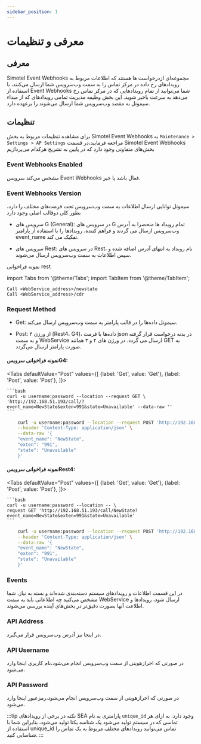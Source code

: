 ```yaml
---
sidebar_position: 1
---
```


# معرفی و تنظیمات  


## معرفی
Simotel Event Webhooks مجموعه‌ای ازدرخواست ها هستند که اطلاعات مربوط به رویداد‌های رخ داده در مرکز تماس را به سمت وب‌سرویس شما ارسال می‌کنند، با استفاده از Event Webhooks شما می‌توانید از تمام رویدادهایی که در مرکز تماس رخ می‌دهد به سرعت باخبر شوید. این بخش وظیفه مدیریت تمامی رویداد‌های که از مبداء سیموتل به مقصد وب‌سرویس شما ارسال می‌شوند را برعهده دارد.

## تنظیمات

برای مشاهده تنظیمات مربوط به بخش Simotel Event Webhooks به `Maintenance > Settings > AP Settings`  مراجعه فرمایید،در قسمت Simotel Event Webhooks بخش‌های متفاوتی وجود 
دارد که در پایین به تشریح هرکدام می‌پردازیم

### Event Webhooks Enabled
 مشخص می‌کند سرویس Event Webhooks فعال باشد یا خیر.
 
### Event Webhooks Version
سیموتل توانایی ارسال اطلاعات به سمت وب‌سرویس تحت فرمت‌های مختلف را دارد، بطور کلی دوقالب اصلی وجود دارد

- سرویس های G (General): در سرویس های G تمام رویداد ها منحصرا به آدرس وب‌سرویس ارسال می گردند و فراهم کننده، رویدادها را با استفاده از پارامتر event_name تفکیک می کند.

- سرویس های Rest: در سرویس های Rest، نام رویداد به انتهای آدرس اضافه شده و سپس اطلاعات به سمت وب‌سرویس ارسال می‌شوند.

نمونه‌ فراخوانی rest


import Tabs from '@theme/Tabs';
import TabItem from '@theme/TabItem';

```shell
Call <WebService_address>/newstate
Call <WebService_address>/cdr

```

### Request Method

- Get: سیموتل داده‌ها را در قالب پارامتر به سمت وب‌سرویس ارسال می‌کند.

- Post: از ورژن ۴ (Rest4، G4)، داده‌ها با فرمت json در بدنه درخواست قرار گرفته و به سمت WebService ارسال می گردد. در ورژن های ۲ و ۳ همانند GET به صورت پارامتر ارسال می‌گردد.


#### نمونه فراخوانی سرویسG4:

<Tabs
    defaultValue="Post"
    values={[
        {label: 'Get', value: 'Get'},
        {label: 'Post', value: 'Post'},
    ]}>
<TabItem value="Get">

    ```bash
	curl -u username:password --location --request GET \
	'http://192.168.51.193/call/?event_name=NewState&exten=991&state=Unavailable' --data-raw ''
    ```

</TabItem>
<TabItem value="Post">

```bash
	curl -u username:password --location --request POST 'http://192.168.51.193/call/' \
	--header 'Content-Type: application/json' \
	--data-raw '{
    "event_name": "NewState",
    "exten": "991",
    "state": "Unavailable"
	}'
```

</TabItem>
</Tabs>


#### نمونه فراخوانی سرویسRest4:

<Tabs
    defaultValue="Post"
    values={[
        {label: 'Get', value: 'Get'},
        {label: 'Post', value: 'Post'},
    ]}>
<TabItem value="Get">

    ```bash
	curl -u username:password --location -- \
	request GET 'http://192.168.51.193/call/NewState?event_name=NewState&exten=991&state=Unavailable'
    ```

</TabItem>
<TabItem value="Post">

```bash
	curl -u username:password --location --request POST 'http://192.168.51.193/call/NewState' \
	--header 'Content-Type: application/json' \
	--data-raw '{
    "event_name": "NewState",
    "exten": "991",
    "state": "Unavailable"
	}'

```
</TabItem>
</Tabs>


### Events
در این قسمت اطلاعات و رویدادهای سیستم دسته‌بندی شده‌اند و بسته به نیاز، شما مشخص می‌کنید چه اطلاعاتی باید به سمت WebService ارسال شود، رویدادها و اطلاعت 
آنها بصورت دقیق‌تر در بخش‌های آینده بررسی می‌شوند.

### API Address
در اینجا نیز آدرس وب‌سرویس قرار می‌گیرد.

### API Username
در صورتی که احرازهویتی از سمت وب‌سرویس انجام می‌شود،نام کاربری اینجا وارد می‌شود.

### API Password
در صورتی که احرازهویتی از سمت وب‌سرویس انجام می‌شود،رمزعبور اینجا وارد می‌شود.

:::tip نکته 
در برخی از رویداد‌های  SEA پارامتری به نام `unique_id` وجود دارد. به ازای هر تماسی که در سیستم تولید می‌شود یک
شناسه یکتا تولید می‌شود، بنابراین شما با استفاده از unique_id تماس می‌توانید رویدادهای مختلف مربوط به یک تماس را شناسایی کنید.
:::